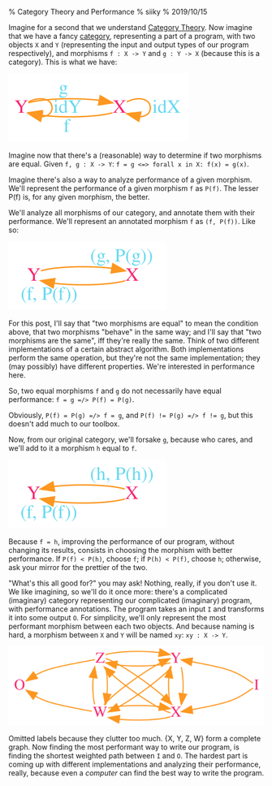 % Category Theory and Performance
% siiky
% 2019/10/15

Imagine for a second that we understand [Category Theory][ct]. Now imagine that we
have a fancy [category][cat], representing a part of a program, with two objects `X`
and `Y` (representing the input and output types of our program respectively),
and morphisms `f : X -> Y` and `g : Y -> X` (because this is a category). This
is what we have:

![Category](assets/ctp-cat.svg)

Imagine now that there's a (reasonable) way to determine if two morphisms are
equal. Given `f, g : X -> Y`: `f = g <=> forall x in X: f(x) = g(x)`.

Imagine there's also a way to analyze performance of a given morphism. We'll
represent the performance of a given morphism `f` as `P(f)`. The lesser P(f)
is, for any given morphism, the better.

We'll analyze all morphisms of our category, and annotate them with their
performance. We'll represent an annotated morphism `f` as `(f, P(f))`. Like so:

![Category w/ Performance Analysis](assets/ctp-cat-perf.svg)

For this post, I'll say that "two morphisms are equal" to mean the condition
above, that two morphisms "behave" in the same way; and I'll say that "two
morphisms are the same", iff they're really the same. Think of two different
implementations of a certain abstract algorithm. Both implementations perform
the same operation, but they're not the same implementation; they (may
possibly) have different properties. We're interested in performance here.

So, two equal morphisms `f` and `g` do not necessarily have equal performance:
`f = g =/> P(f) = P(g)`.

Obviously, `P(f) = P(g) =/> f = g`, and `P(f) != P(g) =/> f != g`, but this
doesn't add much to our toolbox.

Now, from our original category, we'll forsake `g`, because who cares, and
we'll add to it a morphism `h` equal to `f`.

![Category w/ Performance Analysis & h](assets/ctp-cat-perf-h.svg)

Because `f = h`, improving the performance of our program, without changing its
results, consists in choosing the morphism with better performance. If
`P(f) < P(h)`, choose `f`; if `P(h) < P(f)`, choose `h`; otherwise, ask
your mirror for the prettier of the two.

"What's this all good for?" you may ask! Nothing, really, if you don't use it.
We like imagining, so we'll do it once more: there's a complicated (imaginary)
category representing our complicated (imaginary) program, with performance
annotations. The program takes an input `I` and transforms it into some output
`O`. For simplicity, we'll only represent the most performant morphism between
each two objects. And because naming is hard, a morphism between `X` and `Y`
will be named `xy`: `xy : X -> Y`.

![Complicated Category](assets/ctp-complicated-cat.svg)

Omitted labels because they clutter too much. {X, Y, Z, W} form a complete
graph. Now finding the most performant way to write our program, is finding the
shortest weighted path between `I` and `O`. The hardest part is coming up with
different implementations and analyzing their performance, really, because even
a _computer_ can find the best way to write the program.

[ct]: https://en.wikipedia.org/wiki/Category_theory
[cat]: https://en.wikipedia.org/wiki/Category_(mathematics)
